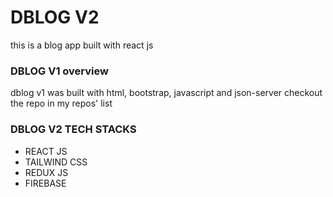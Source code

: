 # DBLOG V2

this is a blog app built with react js

### DBLOG V1 overview

dblog v1 was built with html, bootstrap, javascript and json-server
checkout the repo in my repos' list

### DBLOG V2 TECH STACKS

- REACT JS
- TAILWIND CSS
- REDUX JS
- FIREBASE
